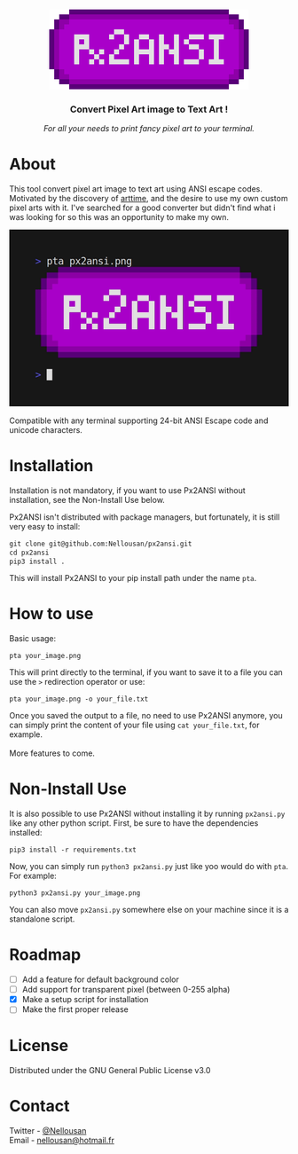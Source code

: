<br>
<p align="center">
<img width="360" height="144" src=".github/px2ansi.png">
</p>
<h3 align="center">Convert Pixel Art image to Text Art !</h3>
<p align="center"><i>
For all your needs to print fancy pixel art to your terminal.
</i></p>

# About

This tool convert pixel art image to text art using ANSI escape codes.
Motivated by the discovery of [arttime](https://github.com/poetaman/arttime), and the desire to use
my own custom pixel arts with it.
I've searched for a good converter but didn't find what i was looking for so this was an opportunity
to make my own.

<p align="center">
<img width="650" src=".github/demo.gif">
</p>

Compatible with any terminal supporting 24-bit ANSI Escape code and unicode characters.

# Installation

Installation is not mandatory, if you want to use Px2ANSI without installation, see the Non-Install
Use below.

Px2ANSI isn't distributed with package managers, but fortunately, it is still very easy to install:
```
git clone git@github.com:Nellousan/px2ansi.git
cd px2ansi
pip3 install .
```

This will install Px2ANSI to your pip install path under the name `pta`.

# How to use

Basic usage:
```
pta your_image.png
```

This will print directly to the terminal, if you want to save it to a file you can use the `>`
redirection operator or use:
```
pta your_image.png -o your_file.txt
```

Once you saved the output to a file, no need to use Px2ANSI anymore, you can simply print the content 
of your file using `cat your_file.txt`, for example.\
<br>
More features to come.

# Non-Install Use

It is also possible to use Px2ANSI without installing it by running `px2ansi.py` like any other python
script.
First, be sure to have the dependencies installed:
```
pip3 install -r requirements.txt
```

Now, you can simply run `python3 px2ansi.py` just like yoo would do with `pta`. For example:
```
python3 px2ansi.py your_image.png
```

You can also move `px2ansi.py` somewhere else on your machine since it is a standalone script.

# Roadmap

- [ ] Add a feature for default background color
- [ ] Add support for transparent pixel (between 0-255 alpha)
- [x] Make a setup script for installation
- [ ] Make the first proper release

# License

Distributed under the GNU General Public License v3.0

# Contact

Twitter - [@Nellousan](https://twitter.com/Nellousan)\
Email - nellousan@hotmail.fr